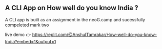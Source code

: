 ## A CLI App on How well do you know India ?


A CLI app is built  as an assignment in the neoG.camp and  sucessfully compeleted mark two


live demo 👉  https://replit.com/@AnshulTamrakar/How-well-do-you-know-India?embed=1&output=1
